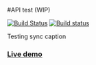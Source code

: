 #API test (WIP)

[![Build Status](https://travis-ci.org/iondrimba/vimeo-api-test.svg?branch=master)](https://travis-ci.org/iondrimba/vimeo-api-test) [![Build status](https://ci.appveyor.com/api/projects/status/bw7tqibr527ufh8x/branch/master?svg=true)](https://ci.appveyor.com/project/iondrimba/vimeo-api-test/branch/master)


Testing sync caption

### [Live demo]

[Live demo]:<http://iondrimba.github.io/vimeo-api-test/>

